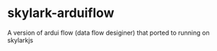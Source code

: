 # skylark-arduiflow
A version of ardui flow (data flow desiginer) that ported to running on skylarkjs

